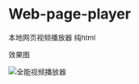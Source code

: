 # Web-page-player
本地网页视频播放器 纯html

效果图


![全能视频播放器](https://github.com/user-attachments/assets/5b6ca78c-6a00-4112-9b27-4fc2053f9841)
